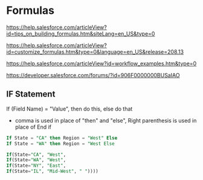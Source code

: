 # Formulas

https://help.salesforce.com/articleView?id=tips_on_building_formulas.htm&siteLang=en_US&type=0

https://help.salesforce.com/articleView?id=customize_formulas.htm&type=0&language=en_US&release=208.13

https://help.salesforce.com/articleView?id=workflow_examples.htm&type=0

https://developer.salesforce.com/forums/?id=906F0000000BUSaIAO

## IF Statement

If (Field Name) = "Value", then do this, else do that
- comma is used in place of "then" and "else",
Right parenthesis is used in place of End if

```SQL
If State = "CA" then Region = "West" Else
If State = "WA" then Region = "West Else
```

```SQL
If(State="CA", "West",
If(State="WA", "West",
If(State="NY", "East",
If(State="IL", "Mid-West", " "))))
```
